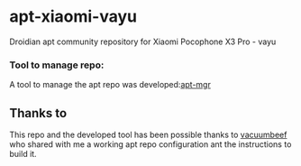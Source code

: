 # apt-xiaomi-vayu
Droidian apt community repository for Xiaomi Pocophone X3 Pro - vayu

### Tool to manage repo:
A tool to manage the apt repo was developed:[apt-mgr](https://github.com/berbascum/berb-apt-mgr)

## Thanks to
This repo and the developed tool has been possible thanks to [vacuumbeef](https://github.com/vacuumbeef/) who shared with me a working apt repo configuration ant the instructions to build it.

